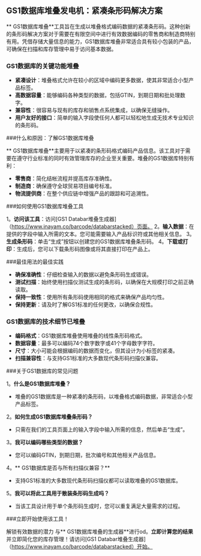 ## GS1数据库堆叠发电机：紧凑条形码解决方案

** GS1数据库堆叠**工具旨在生成以堆叠格式编码数据的紧凑条形码。这种创新的条形码解决方案对于需要在有限空间中进行有效数据编码的零售商和制造商特别有用。凭借存储大量信息的能力，GS1数据库堆叠非常适合具有较小包装的产品，可确保在扫描和库存管理中易于访问基本数据。

### GS1数据库的关键功能堆叠

-  **紧凑设计**：堆叠格式允许在较小的区域中编码更多数据，使其非常适合小型产品标签。
-  **高数据容量**：能够编码各种类型的数据，包括GTIN，到期日期和批处理数字。
-  **兼容性**：很容易与现有的库存和销售点系统集成，以确保无缝操作。
-  **用户友好的接口**：简单的输入字段使任何人都可以轻松地生成无技术专业知识的条形码。

###什么和原因：了解GS1数据库堆叠

** GS1数据库堆叠**主要用于以紧凑的条形码格式编码产品信息。该工具对于需要在遵守行业标准的同时有效管理库存的企业至关重要。堆叠的GS1数据库特别有利：

-  **零售商**：简化结帐流程并提高库存准确性。
-  **制造商**：确保遵守全球贸易项目编号标准。
-  **物流提供商**：在整个供应链中增强产品的跟踪和可追溯性。

###如何使用GS1数据库堆叠工具

1。**访问该工具**：访问[GS1 Databar堆叠生成器]（https://www.inayam.co/barcode/databarstacked）页面。
2。**输入数据**：在提供的字段中输入所需的文本。您可能需要输入产品标识符或其他相关信息。
3。**生成条形码**：单击“生成”按钮以创建您的GS1数据库堆叠条形码。
4。**下载或打印**：生成后，您可以下载条形码图像或将其直接打印在产品上。

###最佳用法的最佳实践

-  **确保准确性**：仔细检查输入的数据以避免条形码生成错误。
-  **测试扫描**：始终使用扫描仪测试生成的条形码，以确保在大规模打印之前正确读取。
-  **保持一致性**：使用所有条形码使用相同的格式来确保产品均匀性。
-  **保持更新**：请及时了解GS1标准的任何更改，以确保合规性。

### GS1数据库的技术细节已堆叠

-  **编码格式**：GS1数据库堆叠使用堆叠的线性条形码格式。
-  **数据容量**：最多可以编码74个数字数字或41个字母数字字符。
-  **尺寸**：大小可能会根据编码的数据而变化，但其设计为小标签的紧凑。
-  **扫描兼容性**：与支持GS1标准的大多数现代条形码扫描仪兼容。

###关于GS1数据库的常见问题

1。**什么是GS1数据库堆叠？**
- 堆叠的GS1数据库是一种紧凑的条形码，以堆叠格式编码数据，非常适合小型产品标签。

2。**如何生成GS1数据库堆叠条形码？**
- 只需在我们的工具页面上的输入字段中输入所需的信息，然后单击“生成”。

3。**我可以编码哪些类型的数据？**
- 您可以编码GTIN，到期日期，批次编号和其他相关产品信息。

4。** GS1数据库是否与所有扫描仪兼容？**
- 支持GS1标准的大多数现代条形码扫描仪都可以读取堆叠的GS1数据库。

5。**我可以将此工具用于散装条形码生成吗？**
- 当该工具设计用于单个条形码生成时，您可以重复满足大量需求的过程。

###立即开始使用该工具！

解锁有效数据的潜力 与** GS1数据库堆叠的生成器**进行od。**立即计算您的结果**并立即简化您的库存管理！请访问[GS1 Databar堆叠生成器]（https://www.inayam.co/barcode/databarstacked）开始。